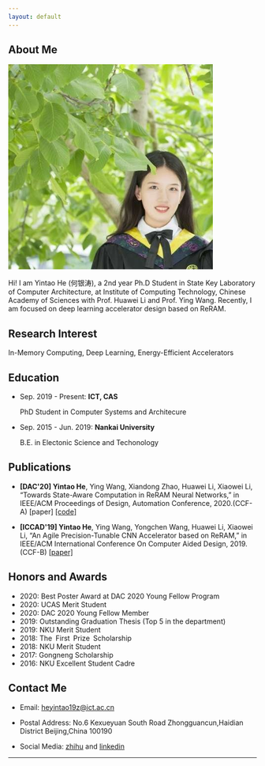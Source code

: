 ```yaml
---
layout: default
---
```


## About Me

<img class="profile-picture" src="yintao.jpg">

Hi! I am Yintao He (何银涛), a 2nd year Ph.D Student in State Key Laboratory of Computer Architecture, at Institute of Computing Technology, Chinese Academy of Sciences with Prof. Huawei Li and Prof. Ying Wang. Recently, I am focused on deep learning accelerator design based on ReRAM.


## Research Interest

In-Memory Computing, Deep Learning, Energy-Efficient Accelerators

## Education
* Sep. 2019 - Present: **ICT, CAS**

   PhD Student in Computer Systems and Architecure


* Sep. 2015 - Jun. 2019: **Nankai University**

   B.E. in Electonic Science and Techonology

## Publications

- **[DAC'20] Yintao He**, Ying Wang, Xiandong Zhao, Huawei Li, Xiaowei Li, “Towards State-Aware Computation in ReRAM Neural Networks,” in IEEE/ACM Proceedings of Design, Automation Conference, 2020.(CCF-A) [paper] [\[code\]](https://github.com/wangying-ict/BWN_Shift)

- **[ICCAD'19] Yintao He**, Ying Wang, Yongchen Wang, Huawei Li, Xiaowei Li, “An Agile Precision-Tunable CNN Accelerator based on ReRAM,” in IEEE/ACM International Conference On Computer Aided Design, 2019.(CCF-B) [\[paper\]](https://ieeexplore.ieee.org/document/8942163)

## Honors and Awards

* 2020: Best Poster Award at DAC 2020 Young Fellow Program
* 2020: UCAS Merit Student
* 2020: DAC 2020 Young Fellow Member
* 2019: Outstanding Graduation Thesis (Top 5 in the department)
* 2019: NKU Merit Student
* 2018: The First Prize Scholarship 
* 2018: NKU Merit Student
* 2017: Gongneng Scholarship
* 2016: NKU Excellent Student Cadre

## Contact Me

* Email: [heyintao19z@ict.ac.cn](mailto:heyintao19z@ict.ac.cn)

* Postal Address: No.6 Kexueyuan South Road Zhongguancun,Haidian District Beijing,China 100190

* Social Media: [zhihu](https://www.zhihu.com/people/he-jie-7-55) and [linkedin](https://www.linkedin.com/in/yintao-he-6b3637159/?originalSubdomain)

---


